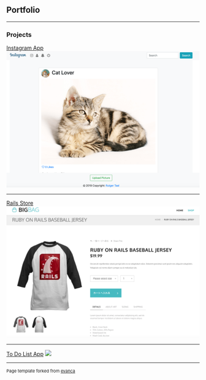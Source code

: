 ## Portfolio

---

### Projects 

[Instagram App](/sample_page)
<img src="images/insta-app-min.png?raw=true"/>

---
[Rails Store](/pdf/sample_presentation.pdf)
<img src="images/rails-store-app-min.png?raw=true"/>

---
[To Do List App](http://example.com/)
<img src="images/dummy_thumbnail.jpg?raw=true"/>

---
<p style="font-size:11px">Page template forked from <a href="https://github.com/evanca/quick-portfolio">evanca</a></p>
<!-- Remove above link if you don't want to attibute -->
